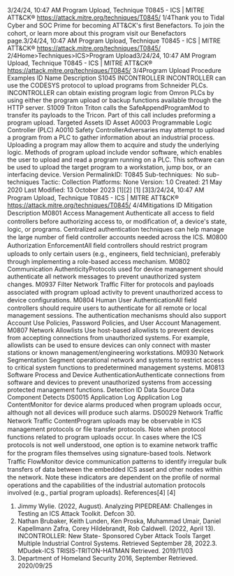 3/24/24, 10:47 AM Program Upload, Technique T0845 - ICS | MITRE ATT&CK®
https://attack.mitre.org/techniques/T0845/ 1/4Thank you to Tidal Cyber and SOC Prime for becoming ATT&CK's ﬁrst Benefactors. To join the cohort, or learn more about this program visit our
Benefactors page.3/24/24, 10:47 AM Program Upload, Technique T0845 - ICS | MITRE ATT&CK®
https://attack.mitre.org/techniques/T0845/ 2/4Home>Techniques>ICS>Program Upload3/24/24, 10:47 AM Program Upload, Technique T0845 - ICS | MITRE ATT&CK®
https://attack.mitre.org/techniques/T0845/ 3/4Program Upload
Procedure Examples
ID Name Description
S1045 INCONTROLLER INCONTROLLER can use the CODESYS protocol to upload programs from Schneider PLCs.
INCONTROLLER can obtain existing program logic from Omron PLCs by using either the program upload
or backup functions available through the HTTP server.
S1009 Triton Triton calls the SafeAppendProgramMod to transfer its payloads to the Tricon. Part of this call includes
preforming a program upload. 
Targeted Assets
ID Asset
A0003 Programmable Logic Controller (PLC)
A0010 Safety ControllerAdversaries may attempt to upload a program from a PLC to gather information about an industrial process. Uploading a program may
allow them to acquire and study the underlying logic. Methods of program upload include vendor software, which enables the user to upload
and read a program running on a PLC. This software can be used to upload the target program to a workstation, jump box, or an interfacing
device.
Version PermalinkID: T0845
Sub-techniques:  No sub-techniques
 
Tactic: Collection
 
Platforms: None
Version: 1.0
Created: 21 May 2020
Last Modiﬁed: 13 October 2023
[1][2]
[1]
[3]3/24/24, 10:47 AM Program Upload, Technique T0845 - ICS | MITRE ATT&CK®
https://attack.mitre.org/techniques/T0845/ 4/4Mitigations
ID Mitigation Description
M0801 Access Management Authenticate all access to ﬁeld controllers before authorizing access to, or modiﬁcation of, a
device's state, logic, or programs. Centralized authentication techniques can help manage the
large number of ﬁeld controller accounts needed across the ICS.
M0800 Authorization
EnforcementAll ﬁeld controllers should restrict program uploads to only certain users (e.g., engineers, ﬁeld
technician), preferably through implementing a role-based access mechanism.
M0802 Communication
AuthenticityProtocols used for device management should authenticate all network messages to prevent
unauthorized system changes.
M0937 Filter Network Traﬃc Filter for protocols and payloads associated with program upload activity to prevent
unauthorized access to device conﬁgurations.
M0804 Human User
AuthenticationAll ﬁeld controllers should require users to authenticate for all remote or local management
sessions. The authentication mechanisms should also support Account Use Policies, Password
Policies, and User Account Management.
M0807 Network Allowlists Use host-based allowlists to prevent devices from accepting connections from unauthorized
systems. For example, allowlists can be used to ensure devices can only connect with master
stations or known management/engineering workstations. 
M0930 Network Segmentation Segment operational network and systems to restrict access to critical system functions to
predetermined management systems. 
M0813 Software Process and
Device AuthenticationAuthenticate connections from software and devices to prevent unauthorized systems from
accessing protected management functions.
Detection
ID Data Source Data Component Detects
DS0015 Application Log Application Log
ContentMonitor for device alarms produced when program uploads occur, although not all
devices will produce such alarms.
DS0029 Network Traﬃc Network Traﬃc
ContentProgram uploads may be observable in ICS management protocols or ﬁle transfer
protocols. Note when protocol functions related to program uploads occur. In cases
where the ICS protocols is not well understood, one option is to examine network traﬃc
for the program ﬁles themselves using signature-based tools.
Network Traﬃc
FlowMonitor device communication patterns to identify irregular bulk transfers of data
between the embedded ICS asset and other nodes within the network. Note these
indicators are dependent on the proﬁle of normal operations and the capabilities of the
industrial automation protocols involved (e.g., partial program uploads).
References[4]
[4]
1. Jimmy Wylie. (2022, August). Analyzing PIPEDREAM:
Challenges in Testing an ICS Attack Toolkit. Defcon 30.
2. Nathan Brubaker, Keith Lunden, Ken Proska, Muhammad
Umair, Daniel Kapellmann Zafra, Corey Hildebrandt, Rob
Caldwell. (2022, April 13). INCONTROLLER: New State-
Sponsored Cyber Attack Tools Target Multiple Industrial
Control Systems. Retrieved September 28, 2022.3. MDudek-ICS TRISIS-TRITON-HATMAN Retrieved. 2019/11/03
4. Department of Homeland Security 2016, September Retrieved.
2020/09/25